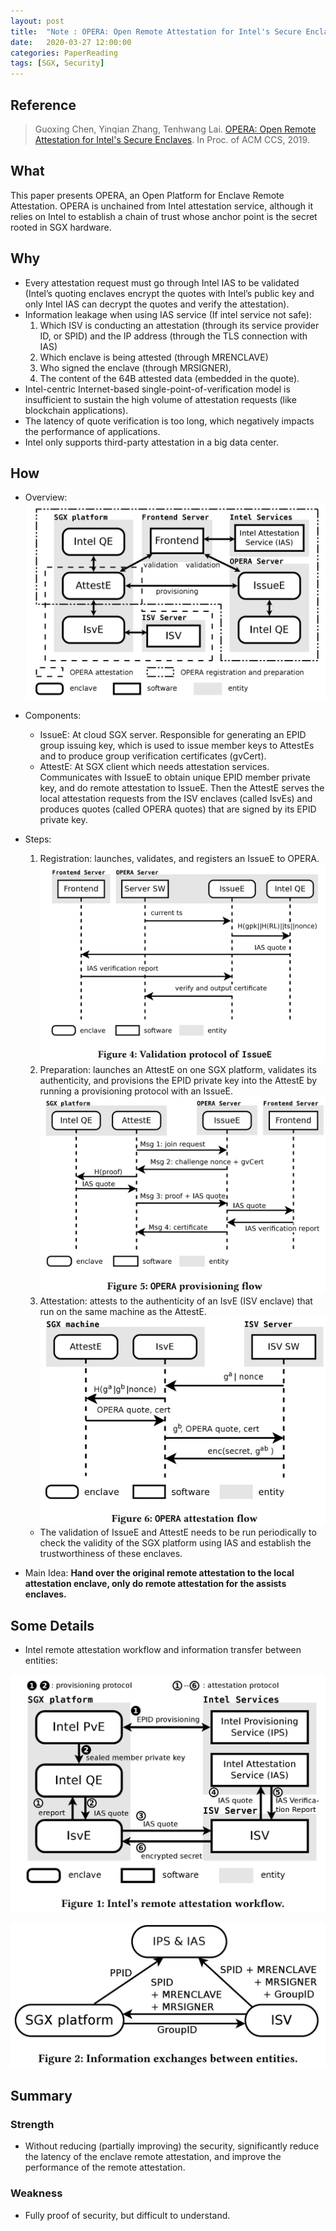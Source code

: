```yaml
---
layout: post
title:  "Note : OPERA: Open Remote Attestation for Intel's Secure Enclaves"
date:   2020-03-27 12:00:00
categories: PaperReading
tags: [SGX, Security]
---
```


## Reference

> Guoxing  Chen, Yinqian  Zhang, Tenhwang  Lai. [OPERA: Open Remote Attestation for Intel's Secure Enclaves](https://dl.acm.org/doi/pdf/10.1145/3319535.3354220?download=true). In Proc. of ACM CCS, 2019.

## What

This paper presents OPERA, an Open Platform for Enclave Remote Attestation. OPERA is unchained from Intel attestation service, although it relies on Intel to establish a chain of trust whose anchor point is the secret rooted in SGX hardware.
<!-- more -->

## Why

* Every attestation request must go through Intel IAS to be validated (Intel’s quoting enclaves encrypt the quotes with Intel’s public key and only Intel IAS can decrypt the quotes and verify the attestation).
* Information leakage when using IAS service (If intel service not safe):
    1. Which ISV is conducting an attestation (through its service provider ID, or SPID) and the IP address (through the TLS connection with IAS)
    2. Which enclave is being attested (through MRENCLAVE)
    3. Who signed the enclave (through MRSIGNER), 
    4. The content of the 64B attested data (embedded in the quote).
* Intel-centric Internet-based single-point-of-verification model is insufficient to sustain the high volume of attestation requests (like blockchain applications).
* The latency of quote verification is too long, which negatively impacts the performance of applications.
* Intel only supports third-party attestation in a big data center.

## How

* Overview:
![OPERA overview](img/paperReading/SGX-OPERA-Overview.jpg)

* Components:
    * IssueE: At cloud SGX server. Responsible for generating an EPID group issuing key, which is used to issue member keys to AttestEs and to produce group verification certificates (gvCert).
    * AttestE: At SGX client which needs attestation services. Communicates with IssueE to obtain unique EPID member private key, and do remote attestation to IssueE. Then the AttestE serves the local attestation requests from the ISV enclaves (called IsvEs) and produces quotes (called OPERA quotes) that are signed by its EPID private key.
* Steps:
    1. Registration: launches, validates, and registers an IssueE to OPERA.
    ![Registration](img/paperReading/OPERA-1.jpg)
    2. Preparation: launches an AttestE on one SGX platform, validates its authenticity, and provisions the EPID private key into the AttestE by running a provisioning protocol with an IssueE.
    ![Preparation](img/paperReading/OPERA-2.jpg)
    3. Attestation: attests to the authenticity of an IsvE (ISV enclave) that run on the same machine as the AttestE.
    ![Attestation](img/paperReading/OPERA-3.jpg)
    * The validation of IssueE and AttestE needs to be run periodically to check the validity of the SGX platform using IAS and establish the trustworthiness of these enclaves.
* Main Idea: **Hand over the original remote attestation to the local attestation enclave, only do remote attestation for the assists enclaves.**

## Some Details

* Intel remote attestation workflow and information transfer between entities:

![RA workflow](img/paperReading/SGX-RA-1.jpg)

![RA data transfer](img/paperReading/SGX-RA-2.jpg)

## Summary

### Strength

* Without reducing (partially improving) the security, significantly reduce the latency of the enclave remote attestation, and improve the performance of the remote attestation.

### Weakness

* Fully proof of security, but difficult to understand.